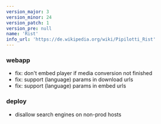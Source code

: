 ```yaml
---
version_major: 3
version_minor: 24
version_patch: 1
version_pre: null
name: 'Rist'
info_url: 'https://de.wikipedia.org/wiki/Pipilotti_Rist'
---
```


### webapp

- fix: don't embed player if media conversion not finished
- fix: support (language) params in download urls
- fix: support (language) params in embed urls

### deploy

- disallow search engines on non-prod hosts
